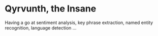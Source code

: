 # Qyrvunth, the Insane

Having a go at sentiment analysis, key phrase extraction, named entity recognition, language detection ...

